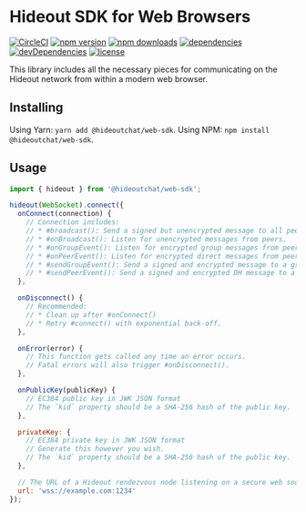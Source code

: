 # Hideout SDK for Web Browsers

[![CircleCI][1]][2]
[![npm version][3]][4]
[![npm downloads][5]][4]
[![dependencies][6]][7]
[![devDependencies][8]][7]
[![license][9]][10]

This library includes all the necessary pieces for communicating on the
Hideout network from within a modern web browser.

## Installing

Using Yarn: `yarn add @hideoutchat/web-sdk`.
Using NPM: `npm install @hideoutchat/web-sdk`.

## Usage

```javascript
import { hideout } from '@hideoutchat/web-sdk';

hideout(WebSocket).connect({
  onConnect(connection) {
    // Connection includes:
    // * #broadcast(): Send a signed but unencrypted message to all peers.
    // * #onBroadcast(): Listen for unencrypted messages from peers.
    // * #onGroupEvent(): Listen for encrypted group messages from peers.
    // * #onPeerEvent(): Listen for encrypted direct messages from peers.
    // * #sendGroupEvent(): Send a signed and encrypted message to a group using a symmetric key.
    // * #sendPeerEvent(): Send a signed and encrypted DH message to a peer.
  },

  onDisconnect() {
    // Recommended:
    // * Clean up after #onConnect()
    // * Retry #connect() with exponential back-off.
  },

  onError(error) {
    // This function gets called any time an error occurs.
    // Fatal errors will also trigger #onDisconnect().
  },

  onPublicKey(publicKey) {
    // EC384 public key in JWK JSON format
    // The `kid` property should be a SHA-256 hash of the public key.
  },

  privateKey: {
    // EC384 private key in JWK JSON format
    // Generate this however you wish.
    // The `kid` property should be a SHA-256 hash of the public key.
  },

  // The URL of a Hideout rendezvous node listening on a secure web socket
  url: 'wss://example.com:1234'
});
```

[1]: https://img.shields.io/circleci/build/github/hideoutchat/web-sdk
[2]: https://circleci.com/gh/hideoutchat/web-sdk
[3]: https://img.shields.io/npm/v/@hideoutchat/web-sdk.svg
[4]: https://www.npmjs.com/package/@hideoutchat/web-sdk
[5]: https://img.shields.io/npm/dt/@hideoutchat/web-sdk.svg
[6]: https://img.shields.io/david/hideoutchat/web-sdk.svg
[7]: https://github.com/hideoutchat/web-sdk/blob/master/package.json
[8]: https://img.shields.io/david/dev/hideoutchat/web-sdk.svg
[9]: https://img.shields.io/github/license/hideoutchat/web-sdk.svg
[10]: https://github.com/hideoutchat/web-sdk/blob/master/LICENSE
